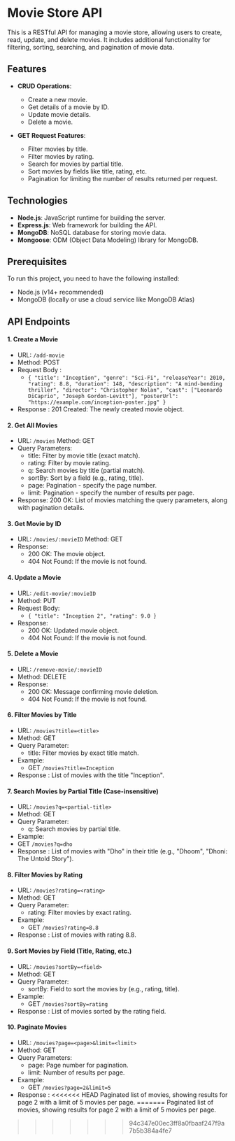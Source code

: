 # Movie Store API

This is a RESTful API for managing a movie store, allowing users to create, read, update, and delete movies. It includes additional functionality for filtering, sorting, searching, and pagination of movie data.

## Features

- **CRUD Operations**:
  - Create a new movie.
  - Get details of a movie by ID.
  - Update movie details.
  - Delete a movie.
  
- **GET Request Features**:
  - Filter movies by title.
  - Filter movies by rating.
  - Search for movies by partial title.
  - Sort movies by fields like title, rating, etc.
  - Pagination for limiting the number of results returned per request.

## Technologies

- **Node.js**: JavaScript runtime for building the server.
- **Express.js**: Web framework for building the API.
- **MongoDB**: NoSQL database for storing movie data.
- **Mongoose**: ODM (Object Data Modeling) library for MongoDB.

## Prerequisites

To run this project, you need to have the following installed:

- Node.js (v14+ recommended)
- MongoDB (locally or use a cloud service like MongoDB Atlas)

## API Endpoints
#### 1. Create a Movie
- URL: `/add-movie`  
- Method: POST
- Request Body :
  - `{
  "title": "Inception",
  "genre": "Sci-Fi",
  "releaseYear": 2010,
  "rating": 8.8,
  "duration": 148,
  "description": "A mind-bending thriller",
  "director": "Christopher Nolan",
  "cast": ["Leonardo DiCaprio", "Joseph Gordon-Levitt"],
  "posterUrl": "https://example.com/inception-poster.jpg"
}`
- Response : 201 Created: The newly created movie object.

#### 2. Get All Movies
- URL: `/movies`  Method: GET
- Query Parameters:
  - title: Filter by movie title (exact match).
  - rating: Filter by movie rating.
  - q: Search movies by title (partial match).
  - sortBy: Sort by a field (e.g., rating, title).
  - page: Pagination - specify the page number.
  - limit: Pagination - specify the number of results per page.
- Response:
200 OK: List of movies matching the query parameters, along with pagination details.

#### 3. Get Movie by ID
- URL: `/movies/:movieID`    Method: GET
- Response:
  - 200 OK: The movie object.
  - 404 Not Found: If the movie is not found.

#### 4. Update a Movie
- URL: `/edit-movie/:movieID`
- Method: PUT
- Request Body:
  - `{
     "title": "Inception 2",
     "rating": 9.0
  }`
- Response:
  - 200 OK: Updated movie object.
  - 404 Not Found: If the movie is not found.  

#### 5. Delete a Movie
- URL: `/remove-movie/:movieID`
- Method: DELETE
- Response:
  - 200 OK: Message confirming movie deletion.
  - 404 Not Found: If the movie is not found.

#### 6. Filter Movies by Title
- URL: `/movies?title=<title>`
- Method: GET
- Query Parameter:
  - title: Filter movies by exact title match.
- Example:
  - GET `/movies?title=Inception`
- Response :
List of movies with the title "Inception".

#### 7. Search Movies by Partial Title (Case-insensitive)
- URL: `/movies?q=<partial-title>`
- Method: GET
- Query Parameter:
  - q: Search movies by partial title.
- Example:
- GET `/movies?q=dho`
- Response :
List of movies with "Dho" in their title (e.g., "Dhoom", "Dhoni: The Untold Story").

#### 8. Filter Movies by Rating
- URL: `/movies?rating=<rating>`
- Method: GET
- Query Parameter:
   - rating: Filter movies by exact rating.
- Example:
  - GET `/movies?rating=8.8`
- Response :
List of movies with rating 8.8.

#### 9. Sort Movies by Field (Title, Rating, etc.)
- URL: `/movies?sortBy=<field>`
- Method: GET
- Query Parameter:
  - sortBy: Field to sort the movies by (e.g.,  rating, title).
- Example:
  - GET `/movies?sortBy=rating`
- Response :
List of movies sorted by the rating field.

#### 10. Paginate Movies
- URL: `/movies?page=<page>&limit=<limit>`
- Method: GET
- Query Parameters:
   - page: Page number for pagination.
   - limit: Number of results per page.
- Example:
   - GET `/movies?page=2&limit=5`
- Response :
<<<<<<< HEAD
Paginated list of movies, showing results for page 2 with a limit of 5 movies per page.
=======
Paginated list of movies, showing results for page 2 with a limit of 5 movies per page.
>>>>>>> 94c347e00ec3ff8a0fbaaf247f9a7b5b384a4fe7
